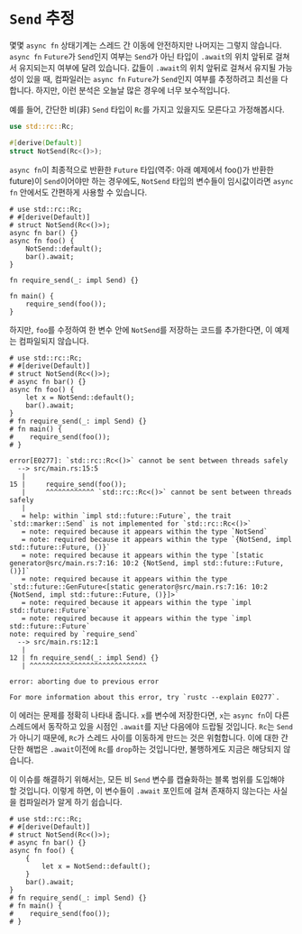 # `Send` 추정

몇몇 `async fn` 상태기계는 스레드 간 이동에 안전하지만 나머지는 그렇지 않습니다.
`async fn` `Future`가 `Send`인지 여부는 `Send`가 아닌 타입이 `.await`의 위치
앞뒤로 걸쳐서 유지되는지 여부에 달려 있습니다. 값들이 `.await`의 위치 앞뒤로
걸쳐서 유지될 가능성이 있을 때, 컴파일러는 `async fn` `Future`가 `Send`인지
여부를 추정하려고 최선을 다합니다. 하지만, 이런 분석은 오늘날 많은 경우에 너무
보수적입니다.

예를 들어, 간단한 비(非) `Send` 타입이 `Rc`를 가지고 있을지도 모른다고
가정해봅시다.

```rust
use std::rc::Rc;

#[derive(Default)]
struct NotSend(Rc<()>);
```

`async fn`이 최종적으로 반환한 `Future` 타입(역주: 아래 예제에서 foo()가 반환한
future)이 `Send`이어야만 하는 경우에도, `NotSend` 타입의 변수들이 임시값이라면
`async fn` 안에서도 간편하게 사용할 수 있습니다.

```rust,edition2018
# use std::rc::Rc;
# #[derive(Default)]
# struct NotSend(Rc<()>);
async fn bar() {}
async fn foo() {
    NotSend::default();
    bar().await;
}

fn require_send(_: impl Send) {}

fn main() {
    require_send(foo());
}
```

하지만, `foo`를 수정하여 한 변수 안에 `NotSend`를 저장하는 코드를 추가한다면, 이
예제는 컴파일되지 않습니다.

```rust,edition2018
# use std::rc::Rc;
# #[derive(Default)]
# struct NotSend(Rc<()>);
# async fn bar() {}
async fn foo() {
    let x = NotSend::default();
    bar().await;
}
# fn require_send(_: impl Send) {}
# fn main() {
#    require_send(foo());
# }
```

```
error[E0277]: `std::rc::Rc<()>` cannot be sent between threads safely
  --> src/main.rs:15:5
   |
15 |     require_send(foo());
   |     ^^^^^^^^^^^^ `std::rc::Rc<()>` cannot be sent between threads safely
   |
   = help: within `impl std::future::Future`, the trait `std::marker::Send` is not implemented for `std::rc::Rc<()>`
   = note: required because it appears within the type `NotSend`
   = note: required because it appears within the type `{NotSend, impl std::future::Future, ()}`
   = note: required because it appears within the type `[static generator@src/main.rs:7:16: 10:2 {NotSend, impl std::future::Future, ()}]`
   = note: required because it appears within the type `std::future::GenFuture<[static generator@src/main.rs:7:16: 10:2 {NotSend, impl std::future::Future, ()}]>`
   = note: required because it appears within the type `impl std::future::Future`
   = note: required because it appears within the type `impl std::future::Future`
note: required by `require_send`
  --> src/main.rs:12:1
   |
12 | fn require_send(_: impl Send) {}
   | ^^^^^^^^^^^^^^^^^^^^^^^^^^^^^

error: aborting due to previous error

For more information about this error, try `rustc --explain E0277`.
```

이 에러는 문제를 정확히 나타내 줍니다. `x`를 변수에 저장한다면, `x`는 `async
fn`이 다른 스레드에서 동작하고 있을 시점인 `.await`를 지난 다음에야 드랍될
것입니다. `Rc`는 `Send`가 아니기 때문에, `Rc`가 스레드 사이를 이동하게 만드는
것은 위험합니다. 이에 대한 간단한 해법은 `.await`이전에 `Rc`를 `drop`하는
것입니다만, 불행하게도 지금은 해당되지 않습니다.

이 이슈를 해결하기 위해서는, 모든 비 `Send` 변수를 캡슐화하는 블록 범위를
도입해야 할 것입니다. 이렇게 하면, 이 변수들이 `.await` 포인트에 걸쳐 존재하지
않는다는 사실을 컴파일러가 알게 하기 쉽습니다.

```rust,edition2018
# use std::rc::Rc;
# #[derive(Default)]
# struct NotSend(Rc<()>);
# async fn bar() {}
async fn foo() {
    {
        let x = NotSend::default();
    }
    bar().await;
}
# fn require_send(_: impl Send) {}
# fn main() {
#    require_send(foo());
# }
```
